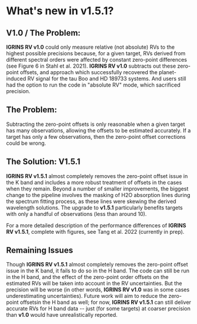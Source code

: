 
# What's new in v1.5.1?

## V1.0 / The Problem:

**IGRINS RV v1.0** could only measure relative (not absolute) RVs to the highest possible precisions because, for a given target, RVs derived from different spectral orders were affected by constant zero-point differences (see Figure 6 in Stahl et al. 2021). **IGRINS RV v1.0** subtracts out these zero-point offsets, and approach which successfully recovered the planet-induced RV signal for the tau Boo and HD 189733 systems. And users still had the option to run the code in "absolute RV" mode, which sacrificed precision.

## The Problem:

Subtracting the zero-point offsets is only reasonable when a given target has many observations, allowing the offsets to be estimated accurately. If a target has only a few observations, then the zero-point offset corrections could be wrong.

## The Solution: V1.5.1

**IGRINS RV v1.5.1** almost completely removes the zero-point offset issue in the K band and includes a more robust treatment of offsets in the cases when they remain. Beyond a number of smaller improvements, the biggest change to the pipeline involves the masking of H2O absorption lines during the spectrum fitting process, as these lines were skewing the derived wavelength solutions. The upgrade to **v1.5.1** particularly benefits targets with only a handful of observations (less than around 10). 

For a more detailed description of the performance differences of **IGRINS RV v1.5.1**, complete with figures, see Tang et al. 2022 (currently in prep). 

## Remaining Issues

Though **IGRINS RV v1.5.1** almost completely removes the zero-point offset issue in the K band, it fails to do so in the H band. The code can still be run in the H band, and the effect of the zero-point order offsets on the estimated RVs will be taken into account in the RV uncertainties. But the precision will be worse (in other words, **IGRINS RV v1.0** was in some cases underestimating uncertainties). Future work will aim to reduce the zero-point offsetsin the H band as well; for now, **IGRINS RV v1.5.1** can still deliver accurate RVs for H band data -- just (for some targets) at coarser precision than **v1.0** would have unrealistically reported.


